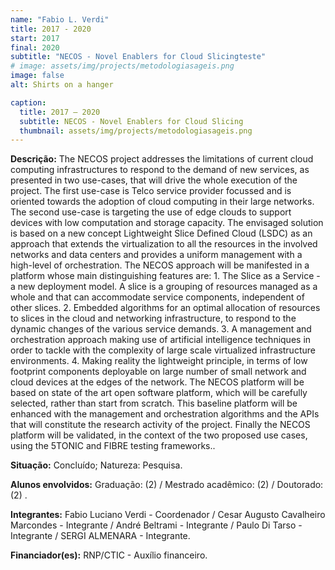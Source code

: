 ```yaml
---
name: "Fabio L. Verdi"
title: 2017 - 2020
start: 2017
final: 2020
subtitle: "NECOS - Novel Enablers for Cloud Slicingteste"
# image: assets/img/projects/metodologiasageis.png
image: false
alt: Shirts on a hanger

caption:
  title: 2017 – 2020
  subtitle: NECOS - Novel Enablers for Cloud Slicing
  thumbnail: assets/img/projects/metodologiasageis.png
---
```

<p class="text-justify my-2">
<strong>Descrição:</strong>  The NECOS project addresses the limitations of current cloud computing infrastructures to respond to the demand of new services, as presented in two use-cases, that will drive the whole execution of the project. The first use-case is Telco service provider focussed and is oriented towards the adoption of cloud computing in their large networks. The second use-case is targeting the use of edge clouds to support devices with low computation and storage capacity. The envisaged solution is based on a new concept Lightweight Slice Defined Cloud (LSDC) as an approach that extends the virtualization to all the resources in the involved networks and data centers and provides a uniform management with a high-level of orchestration. The NECOS approach will be manifested in a platform whose main distinguishing features are: 1. The Slice as a Service - a new deployment model. A slice is a grouping of resources managed as a whole and that can accommodate service components, independent of other slices. 2. Embedded algorithms for an optimal allocation of resources to slices in the cloud and networking infrastructure, to respond to the dynamic changes of the various service demands. 3. A management and orchestration approach making use of artificial intelligence techniques in order to tackle with the complexity of large scale virtualized infrastructure environments. 4. Making reality the lightweight principle, in terms of low footprint components deployable on large number of small network and cloud devices at the edges of the network. The NECOS platform will be based on state of the art open software platform, which will be carefully selected, rather than start from scratch. This baseline platform will be enhanced with the management and orchestration algorithms and the APIs that will constitute the research activity of the project. Finally the NECOS platform will be validated, in the context of the two proposed use cases, using the 5TONIC and FIBRE testing frameworks..
</p>
<p class = "text-justify my-2">
<strong>Situação:</strong> Concluído; Natureza: Pesquisa.
</p>
<p class = "text-justify my-2">
  <strong>Alunos envolvidos:</strong> Graduação: (2) / Mestrado acadêmico: (2) / Doutorado: (2) . 
</p>
<p class = "text-justify my-2">
<strong>Integrantes:</strong>  Fabio Luciano Verdi - Coordenador / Cesar Augusto Cavalheiro Marcondes - Integrante / André Beltrami - Integrante / Paulo Di Tarso - Integrante / SERGI ALMENARA - Integrante.
</p>
<p class = "text-justify my-2">
<strong>Financiador(es):</strong> RNP/CTIC - Auxílio financeiro.
</p>